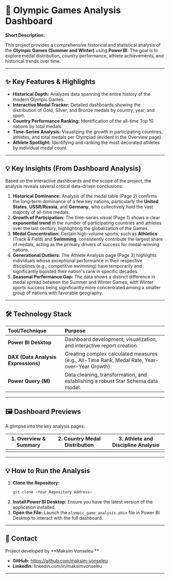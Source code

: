 # 🥇 Olympic Games Analysis Dashboard

**Short Description:**

This project provides a comprehensive historical and statistical analysis of the **Olympic Games (Summer and Winter)** using **Power BI**. The goal is to explore medal distribution, country performance, athlete achievements, and historical trends over time.

-----

## ✨ Key Features & Highlights

  * **Historical Depth:** Analyzes data spanning the entire history of the modern Olympic Games.
  * **Interactive Medal Tracker:** Detailed dashboards showing the distribution of Gold, Silver, and Bronze medals by country, year, and sport.
  * **Country Performance Ranking:** Identification of the all-time Top 10 nations by total medals.
  * **Time-Series Analysis:** Visualizing the growth in participating countries, athletes, and total medals per Olympiad (evident in the Overview page).
  * **Athlete Spotlight:** Identifying and ranking the most decorated athletes by individual medal count.

-----

## 💡 Key Insights (From Dashboard Analysis)

Based on the interactive dashboards and the scope of the project, the analysis reveals several critical data-driven conclusions:

1.  **Historical Dominance:** Analysis of the medal table (Page 2) confirms the long-term dominance of a few key nations, particularly the **United States**, **USSR/Russia**, and **Germany**, who collectively hold the vast majority of all-time medals.
2.  **Growth of Participation:** The time-series visual (Page 1) shows a clear **exponential trend** in the number of participating countries and athletes over the last century, highlighting the globalization of the Games.
3.  **Medal Concentration:** Certain high-volume sports, such as **Athletics** (Track & Field) and **Swimming**, consistently contribute the largest share of medals, acting as the primary drivers of success for medal-winning nations.
4.  **Generational Outliers:** The Athlete Analysis page (Page 3) highlights individuals whose exceptional performance in their respective disciplines (e.g., competitive swimming) have temporarily and significantly boosted their nation's rank in specific decades.
5.  **Seasonal Performance Gap:** The data shows a distinct difference in medal spread between the Summer and Winter Games, with Winter sports success being significantly more concentrated among a smaller group of nations with favorable geography.

-----

## 🛠️ Technology Stack

| Tool/Technique | Purpose |
| :--- | :--- |
| **Power BI Desktop** | Dashboard development, visualization, and interactive report creation. |
| **DAX (Data Analysis Expressions)** | Creating complex calculated measures (e.g., All-Time Rank, Medal Rate, Year-over-Year Growth). |
| **Power Query (M)** | Data cleaning, transformation, and establishing a robust Star Schema data model. |

-----

## 🖼️ Dashboard Previews

A glimpse into the key analysis pages:

| 1. Overview & Summary | 2. Country Medal Distribution | 3. Athlete and Discipline Analysis |
| :---: | :---: | :---: |
|  |  |  |

-----

## 💡 How to Run the Analysis

1.  **Clone the Repository:**
    ```bash
    git clone <Your Repository Address>
    ```
2.  **Install Power BI Desktop:** Ensure you have the latest version of the application installed.
3.  **Open the File:** Launch the `olympic_game_analysis.pbix` file in Power BI Desktop to interact with the full dashboard.

-----

## 🤝 Contact

Project developed by **Maksim Vonseleu **

  * **GitHub:** https://github.com/maksim-vonseleu
  * **LinkedIn:** linkedin.com/in/maksimvonseleu

-----
